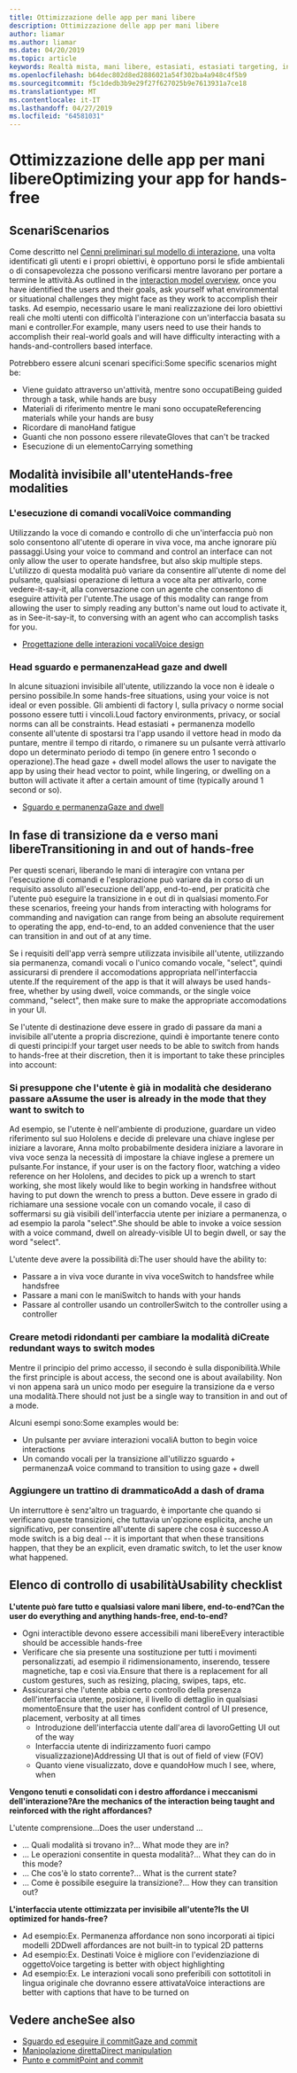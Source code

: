 ```yaml
---
title: Ottimizzazione delle app per mani libere
description: Ottimizzazione delle app per mani libere
author: liamar
ms.author: liamar
ms.date: 04/20/2019
ms.topic: article
keywords: Realtà mista, mani libere, estasiati, estasiati targeting, interazione, progettazione
ms.openlocfilehash: b64dec802d8ed2886021a54f302ba4a948c4f5b9
ms.sourcegitcommit: f5c1dedb3b9e29f27f627025b9e7613931a7ce18
ms.translationtype: MT
ms.contentlocale: it-IT
ms.lasthandoff: 04/27/2019
ms.locfileid: "64581031"
---
```

# <a name="optimizing-your-app-for-hands-free"></a><span data-ttu-id="524cb-104">Ottimizzazione delle app per mani libere</span><span class="sxs-lookup"><span data-stu-id="524cb-104">Optimizing your app for hands-free</span></span>



## <a name="scenarios"></a><span data-ttu-id="524cb-105">Scenari</span><span class="sxs-lookup"><span data-stu-id="524cb-105">Scenarios</span></span>

<span data-ttu-id="524cb-106">Come descritto nel [Cenni preliminari sul modello di interazione](interaction-fundamentals.md), una volta identificati gli utenti e i propri obiettivi, è opportuno porsi le sfide ambientali o di consapevolezza che possono verificarsi mentre lavorano per portare a termine le attività.</span><span class="sxs-lookup"><span data-stu-id="524cb-106">As outlined in the [interaction model overview](interaction-fundamentals.md), once you have identified the users and their goals, ask yourself what environmental or situational challenges they might face as they work to accomplish their tasks.</span></span> <span data-ttu-id="524cb-107">Ad esempio, necessario usare le mani realizzazione dei loro obiettivi reali che molti utenti con difficoltà l'interazione con un'interfaccia basata su mani e controller.</span><span class="sxs-lookup"><span data-stu-id="524cb-107">For example, many users need to use their hands to accomplish their real-world goals and will have difficulty interacting with a hands-and-controllers based interface.</span></span> 

<span data-ttu-id="524cb-108">Potrebbero essere alcuni scenari specifici:</span><span class="sxs-lookup"><span data-stu-id="524cb-108">Some specific scenarios might be:</span></span> 
* <span data-ttu-id="524cb-109">Viene guidato attraverso un'attività, mentre sono occupati</span><span class="sxs-lookup"><span data-stu-id="524cb-109">Being guided through a task, while hands are busy</span></span>
* <span data-ttu-id="524cb-110">Materiali di riferimento mentre le mani sono occupate</span><span class="sxs-lookup"><span data-stu-id="524cb-110">Referencing materials while your hands are busy</span></span>
* <span data-ttu-id="524cb-111">Ricordare di mano</span><span class="sxs-lookup"><span data-stu-id="524cb-111">Hand fatigue</span></span>
* <span data-ttu-id="524cb-112">Guanti che non possono essere rilevate</span><span class="sxs-lookup"><span data-stu-id="524cb-112">Gloves that can't be tracked</span></span>
* <span data-ttu-id="524cb-113">Esecuzione di un elemento</span><span class="sxs-lookup"><span data-stu-id="524cb-113">Carrying something</span></span>


## <a name="hands-free-modalities"></a><span data-ttu-id="524cb-114">Modalità invisibile all'utente</span><span class="sxs-lookup"><span data-stu-id="524cb-114">Hands-free modalities</span></span>

### <a name="voice-commanding"></a><span data-ttu-id="524cb-115">L'esecuzione di comandi vocali</span><span class="sxs-lookup"><span data-stu-id="524cb-115">Voice commanding</span></span>

<span data-ttu-id="524cb-116">Utilizzando la voce di comando e controllo di che un'interfaccia può non solo consentono all'utente di operare in viva voce, ma anche ignorare più passaggi.</span><span class="sxs-lookup"><span data-stu-id="524cb-116">Using your voice to command and control an interface can not only allow the user to operate handsfree, but also skip multiple steps.</span></span> <span data-ttu-id="524cb-117">L'utilizzo di questa modalità può variare da consentire all'utente di nome del pulsante, qualsiasi operazione di lettura a voce alta per attivarlo, come vedere-it-say-it, alla conversazione con un agente che consentono di eseguire attività per l'utente.</span><span class="sxs-lookup"><span data-stu-id="524cb-117">The usage of this modality can range from allowing the user to simply reading any button's name out loud to activate it, as in See-it-say-it, to conversing with an agent who can accomplish tasks for you.</span></span>

* [<span data-ttu-id="524cb-118">Progettazione delle interazioni vocali</span><span class="sxs-lookup"><span data-stu-id="524cb-118">Voice design</span></span>](voice-design.md)


### <a name="head-gaze-and-dwell"></a><span data-ttu-id="524cb-119">Head sguardo e permanenza</span><span class="sxs-lookup"><span data-stu-id="524cb-119">Head gaze and dwell</span></span>

<span data-ttu-id="524cb-120">In alcune situazioni invisibile all'utente, utilizzando la voce non è ideale o persino possibile.</span><span class="sxs-lookup"><span data-stu-id="524cb-120">In some hands-free situations, using your voice is not ideal or even possible.</span></span> <span data-ttu-id="524cb-121">Gli ambienti di factory l, sulla privacy o norme social possono essere tutti i vincoli.</span><span class="sxs-lookup"><span data-stu-id="524cb-121">Loud factory environments, privacy, or social norms can all be constraints.</span></span> <span data-ttu-id="524cb-122">Head estasiati + permanenza modello consente all'utente di spostarsi tra l'app usando il vettore head in modo da puntare, mentre il tempo di ritardo, o rimanere su un pulsante verrà attivarlo dopo un determinato periodo di tempo (in genere entro 1 secondo o operazione).</span><span class="sxs-lookup"><span data-stu-id="524cb-122">The head gaze + dwell model allows the user to navigate the app by using their head vector to point, while lingering, or dwelling on a button will activate it after a certain amount of time (typically around 1 second or so).</span></span> 

* [<span data-ttu-id="524cb-123">Sguardo e permanenza</span><span class="sxs-lookup"><span data-stu-id="524cb-123">Gaze and dwell</span></span>](gaze-and-dwell.md)

## <a name="transitioning-in-and-out-of-hands-free"></a><span data-ttu-id="524cb-124">In fase di transizione da e verso mani libere</span><span class="sxs-lookup"><span data-stu-id="524cb-124">Transitioning in and out of hands-free</span></span>

<span data-ttu-id="524cb-125">Per questi scenari, liberando le mani di interagire con vntana per l'esecuzione di comandi e l'esplorazione può variare da in corso di un requisito assoluto all'esecuzione dell'app, end-to-end, per praticità che l'utente può eseguire la transizione in e out di in qualsiasi momento.</span><span class="sxs-lookup"><span data-stu-id="524cb-125">For these scenarios, freeing your hands from interacting with holograms for commanding and navigation can range from being an absolute requirement to operating the app, end-to-end, to an added convenience that the user can transition in and out of at any time.</span></span> 

<span data-ttu-id="524cb-126">Se i requisiti dell'app verrà sempre utilizzata invisibile all'utente, utilizzando sia permanenza, comandi vocali o l'unico comando vocale, "select", quindi assicurarsi di prendere il accomodations appropriata nell'interfaccia utente.</span><span class="sxs-lookup"><span data-stu-id="524cb-126">If the requirement of the app is that it will always be used hands-free, whether by using dwell, voice commands, or the single voice command, "select", then make sure to make the appropriate accomodations in your UI.</span></span> 

<span data-ttu-id="524cb-127">Se l'utente di destinazione deve essere in grado di passare da mani a invisibile all'utente a propria discrezione, quindi è importante tenere conto di questi principi:</span><span class="sxs-lookup"><span data-stu-id="524cb-127">If your target user needs to be able to switch from hands to hands-free at their discretion, then it is important to take these principles into account:</span></span>

### <a name="assume-the-user-is-already-in-the-mode-that-they-want-to-switch-to"></a><span data-ttu-id="524cb-128">Si presuppone che l'utente è già in modalità che desiderano passare a</span><span class="sxs-lookup"><span data-stu-id="524cb-128">Assume the user is already in the mode that they want to switch to</span></span>
<span data-ttu-id="524cb-129">Ad esempio, se l'utente è nell'ambiente di produzione, guardare un video riferimento sul suo Hololens e decide di prelevare una chiave inglese per iniziare a lavorare, Anna molto probabilmente desidera iniziare a lavorare in viva voce senza la necessità di impostare la chiave inglese a premere un pulsante.</span><span class="sxs-lookup"><span data-stu-id="524cb-129">For instance, if your user is on the factory floor, watching a video reference on her Hololens, and decides to pick up a wrench to start working, she most likely would like to begin working in handsfree without having to put down the wrench to press a button.</span></span> <span data-ttu-id="524cb-130">Deve essere in grado di richiamare una sessione vocale con un comando vocale, il caso di soffermarsi su già visibili dell'interfaccia utente per iniziare a permanenza, o ad esempio la parola "select".</span><span class="sxs-lookup"><span data-stu-id="524cb-130">She should be able to invoke a voice session with a voice command, dwell on already-visible UI to begin dwell, or say the word "select".</span></span>

<span data-ttu-id="524cb-131">L'utente deve avere la possibilità di:</span><span class="sxs-lookup"><span data-stu-id="524cb-131">The user should have the ability to:</span></span> 
* <span data-ttu-id="524cb-132">Passare a in viva voce durante in viva voce</span><span class="sxs-lookup"><span data-stu-id="524cb-132">Switch to handsfree while handsfree</span></span>
* <span data-ttu-id="524cb-133">Passare a mani con le mani</span><span class="sxs-lookup"><span data-stu-id="524cb-133">Switch to hands with your hands</span></span>
* <span data-ttu-id="524cb-134">Passare al controller usando un controller</span><span class="sxs-lookup"><span data-stu-id="524cb-134">Switch to the controller using a controller</span></span> 

### <a name="create-redundant-ways-to-switch-modes"></a><span data-ttu-id="524cb-135">Creare metodi ridondanti per cambiare la modalità di</span><span class="sxs-lookup"><span data-stu-id="524cb-135">Create redundant ways to switch modes</span></span>
<span data-ttu-id="524cb-136">Mentre il principio del primo accesso, il secondo è sulla disponibilità.</span><span class="sxs-lookup"><span data-stu-id="524cb-136">While the first principle is about access, the second one is about availability.</span></span> <span data-ttu-id="524cb-137">Non vi non appena sarà un unico modo per eseguire la transizione da e verso una modalità.</span><span class="sxs-lookup"><span data-stu-id="524cb-137">There should not just be a single way to transition in and out of a mode.</span></span> 

<span data-ttu-id="524cb-138">Alcuni esempi sono:</span><span class="sxs-lookup"><span data-stu-id="524cb-138">Some examples would be:</span></span> 
* <span data-ttu-id="524cb-139">Un pulsante per avviare interazioni vocali</span><span class="sxs-lookup"><span data-stu-id="524cb-139">A button to begin voice interactions</span></span>
* <span data-ttu-id="524cb-140">Un comando vocali per la transizione all'utilizzo sguardo + permanenza</span><span class="sxs-lookup"><span data-stu-id="524cb-140">A voice command to transition to using gaze + dwell</span></span>

### <a name="add-a-dash-of-drama"></a><span data-ttu-id="524cb-141">Aggiungere un trattino di drammatico</span><span class="sxs-lookup"><span data-stu-id="524cb-141">Add a dash of drama</span></span>
<span data-ttu-id="524cb-142">Un interruttore è senz'altro un traguardo, è importante che quando si verificano queste transizioni, che tuttavia un'opzione esplicita, anche un significativo, per consentire all'utente di sapere che cosa è successo.</span><span class="sxs-lookup"><span data-stu-id="524cb-142">A mode switch is a big deal -- it is important that when these transitions happen, that they be an explicit, even dramatic switch, to let the user know what happened.</span></span> 


## <a name="usability-checklist"></a><span data-ttu-id="524cb-143">Elenco di controllo di usabilità</span><span class="sxs-lookup"><span data-stu-id="524cb-143">Usability checklist</span></span>

<span data-ttu-id="524cb-144">**L'utente può fare tutto e qualsiasi valore mani libere, end-to-end?**</span><span class="sxs-lookup"><span data-stu-id="524cb-144">**Can the user do everything and anything hands-free, end-to-end?**</span></span>
* <span data-ttu-id="524cb-145">Ogni interactible devono essere accessibili mani libere</span><span class="sxs-lookup"><span data-stu-id="524cb-145">Every interactible should be accessible hands-free</span></span>
* <span data-ttu-id="524cb-146">Verificare che sia presente una sostituzione per tutti i movimenti personalizzati, ad esempio il ridimensionamento, inserendo, tessere magnetiche, tap e così via.</span><span class="sxs-lookup"><span data-stu-id="524cb-146">Ensure that there is a replacement for all custom gestures, such as resizing, placing, swipes, taps, etc.</span></span>
* <span data-ttu-id="524cb-147">Assicurarsi che l'utente abbia certo controllo della presenza dell'interfaccia utente, posizione, il livello di dettaglio in qualsiasi momento</span><span class="sxs-lookup"><span data-stu-id="524cb-147">Ensure that the user has confident control of UI presence, placement, verbosity at all times</span></span>
    * <span data-ttu-id="524cb-148">Introduzione dell'interfaccia utente dall'area di lavoro</span><span class="sxs-lookup"><span data-stu-id="524cb-148">Getting UI out of the way</span></span>
    * <span data-ttu-id="524cb-149">Interfaccia utente di indirizzamento fuori campo visualizzazione)</span><span class="sxs-lookup"><span data-stu-id="524cb-149">Addressing UI that is out of field of view (FOV)</span></span>
    * <span data-ttu-id="524cb-150">Quanto viene visualizzato, dove e quando</span><span class="sxs-lookup"><span data-stu-id="524cb-150">How much I see, where, when</span></span>

<span data-ttu-id="524cb-151">**Vengono tenuti e consolidati con i destro affordance i meccanismi dell'interazione?**</span><span class="sxs-lookup"><span data-stu-id="524cb-151">**Are the mechanics of the interaction being taught and reinforced with the right affordances?**</span></span>

<span data-ttu-id="524cb-152">L'utente comprensione...</span><span class="sxs-lookup"><span data-stu-id="524cb-152">Does the user understand ...</span></span>
* <span data-ttu-id="524cb-153">... Quali modalità si trovano in?</span><span class="sxs-lookup"><span data-stu-id="524cb-153">... What mode they are in?</span></span>
* <span data-ttu-id="524cb-154">... Le operazioni consentite in questa modalità?</span><span class="sxs-lookup"><span data-stu-id="524cb-154">... What they can do in this mode?</span></span>
* <span data-ttu-id="524cb-155">... Che cos'è lo stato corrente?</span><span class="sxs-lookup"><span data-stu-id="524cb-155">... What is the current state?</span></span>
* <span data-ttu-id="524cb-156">... Come è possibile eseguire la transizione?</span><span class="sxs-lookup"><span data-stu-id="524cb-156">... How they can transition out?</span></span>
    
<span data-ttu-id="524cb-157">**L'interfaccia utente ottimizzata per invisibile all'utente?**</span><span class="sxs-lookup"><span data-stu-id="524cb-157">**Is the UI optimized for hands-free?**</span></span>   

* <span data-ttu-id="524cb-158">Ad esempio:</span><span class="sxs-lookup"><span data-stu-id="524cb-158">Ex.</span></span> <span data-ttu-id="524cb-159">Permanenza affordance non sono incorporati ai tipici modelli 2D</span><span class="sxs-lookup"><span data-stu-id="524cb-159">Dwell affordances are not built-in to typical 2D patterns</span></span>
* <span data-ttu-id="524cb-160">Ad esempio:</span><span class="sxs-lookup"><span data-stu-id="524cb-160">Ex.</span></span> <span data-ttu-id="524cb-161">Destinati Voice è migliore con l'evidenziazione di oggetto</span><span class="sxs-lookup"><span data-stu-id="524cb-161">Voice targeting is better with object highlighting</span></span>
* <span data-ttu-id="524cb-162">Ad esempio:</span><span class="sxs-lookup"><span data-stu-id="524cb-162">Ex.</span></span> <span data-ttu-id="524cb-163">Le interazioni vocali sono preferibili con sottotitoli in lingua originale che dovranno essere attivata</span><span class="sxs-lookup"><span data-stu-id="524cb-163">Voice interactions are better with captions that have to be turned on</span></span>


## <a name="see-also"></a><span data-ttu-id="524cb-164">Vedere anche</span><span class="sxs-lookup"><span data-stu-id="524cb-164">See also</span></span>
* [<span data-ttu-id="524cb-165">Sguardo ed eseguire il commit</span><span class="sxs-lookup"><span data-stu-id="524cb-165">Gaze and commit</span></span>](gaze-and-commit.md)
* [<span data-ttu-id="524cb-166">Manipolazione diretta</span><span class="sxs-lookup"><span data-stu-id="524cb-166">Direct manipulation</span></span>](direct-manipulation.md)
* [<span data-ttu-id="524cb-167">Punto e commit</span><span class="sxs-lookup"><span data-stu-id="524cb-167">Point and commit</span></span>](point-and-commit.md)
